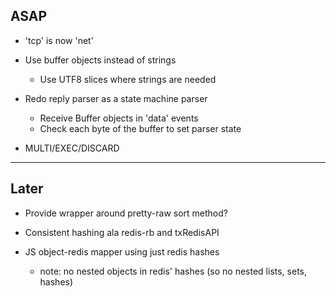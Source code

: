 ## ASAP

- 'tcp' is now 'net'

- Use buffer objects instead of strings
    - Use UTF8 slices where strings are needed

- Redo reply parser as a state machine parser
    - Receive Buffer objects in 'data' events
    - Check each byte of the buffer to set parser state

- MULTI/EXEC/DISCARD

---

## Later 

- Provide wrapper around pretty-raw sort method?

- Consistent hashing ala redis-rb and txRedisAPI

- JS object-redis mapper using just redis hashes 
    - note: no nested objects in redis' hashes (so no nested lists, sets, hashes)
